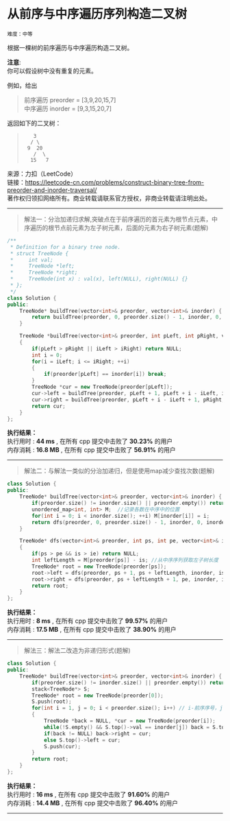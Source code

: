 # 从前序与中序遍历序列构造二叉树 #  
`难度：中等` 

根据一棵树的前序遍历与中序遍历构造二叉树。  

**注意**:  
你可以假设树中没有重复的元素。  

例如，给出  
>前序遍历 preorder = [3,9,20,15,7]  
>中序遍历 inorder = [9,3,15,20,7]  

返回如下的二叉树：  
>```  
>    3
>   / \
>  9  20
>    /  \
>   15   7
>```   

来源：力扣（LeetCode）  
链接：https://leetcode-cn.com/problems/construct-binary-tree-from-preorder-and-inorder-traversal/  
著作权归领扣网络所有。商业转载请联系官方授权，非商业转载请注明出处。  

---  
>解法一：分治加递归求解,突破点在于前序遍历的首元素为根节点元素，中序遍历的根节点前元素为左子树元素，后面的元素为右子树元素(题解)  

```C++  
/**
 * Definition for a binary tree node.
 * struct TreeNode {
 *     int val;
 *     TreeNode *left;
 *     TreeNode *right;
 *     TreeNode(int x) : val(x), left(NULL), right(NULL) {}
 * };
 */
class Solution {
public:
    TreeNode* buildTree(vector<int>& preorder, vector<int>& inorder) {
        return buildTree(preorder, 0, preorder.size() - 1, inorder, 0, inorder.size() - 1);
    }

    TreeNode *buildTree(vector<int>& preorder, int pLeft, int pRight, vector<int>& inorder, int iLeft, int iRight)
    {
        if(pLeft > pRight || iLeft > iRight) return NULL;
        int i = 0;
        for(i = iLeft; i <= iRight; ++i)
        {
            if(preorder[pLeft] == inorder[i]) break;
        }
        TreeNode *cur = new TreeNode(preorder[pLeft]);
        cur->left = buildTree(preorder, pLeft + 1, pLeft + i - iLeft, inorder, iLeft, i - 1);
        cur->right = buildTree(preorder, pLeft + i - iLeft + 1, pRight, inorder, i + 1, iRight);
        return cur;
    }
};
```  

**执行结果：**  
执行用时 : **44 ms** , 在所有 cpp 提交中击败了 **30.23%** 的用户  
内存消耗 : **16.8 MB** , 在所有 cpp 提交中击败了 **56.91%** 的用户  

---  
>解法二：与解法一类似的分治加递归，但是使用map减少查找次数(题解)  

```C++  
class Solution {
public:
    TreeNode* buildTree(vector<int>& preorder, vector<int>& inorder) {
        if(preorder.size() != inorder.size() || preorder.empty()) return NULL;
        unordered_map<int, int> M;  //记录各数在中序中的位置
        for(int i = 0; i < inorder.size(); ++i) M[inorder[i]] = i;
        return dfs(preorder, 0, preorder.size() - 1, inorder, 0, inorder.size() - 1, M);
    }

    TreeNode* dfs(vector<int>& preorder, int ps, int pe, vector<int>& inorder, int is, int ie, unordered_map<int, int>& M)
    {
        if(ps > pe && is > ie) return NULL;
        int leftLength = M[preorder[ps]] - is; //从中序序列获取左子树长度
        TreeNode* root = new TreeNode(preorder[ps]);
        root->left = dfs(preorder, ps + 1, ps + leftLength, inorder, is, is + leftLength - 1, M);
        root->right = dfs(preorder, ps + leftLength + 1, pe, inorder, is + leftLength + 1, ie, M);
        return root;
    }
};
```  

**执行结果：**  
执行用时 : **8 ms** , 在所有 cpp 提交中击败了 **99.57%** 的用户  
内存消耗 : **17.5 MB** , 在所有 cpp 提交中击败了 **38.90%** 的用户  

---  
>解法三：解法二改造为非递归形式(题解)  

```C++  
class Solution {
public:
    TreeNode* buildTree(vector<int>& preorder, vector<int>& inorder) {
        if(preorder.size() != inorder.size() || preorder.empty()) return NULL;
        stack<TreeNode*> S;
        TreeNode* root = new TreeNode(preorder[0]);
        S.push(root);
        for(int i = 1, j = 0; i < preorder.size(); i++) // i-前序序号，j-中序序号
        {
            TreeNode *back = NULL, *cur = new TreeNode(preorder[i]);
            while(!S.empty() && S.top()->val == inorder[j]) back = S.top(), S.pop(), j++;
            if(back != NULL) back->right = cur;
            else S.top()->left = cur;
            S.push(cur);
        }
        return root;
    }
};
```  

**执行结果：**  
执行用时 : **16 ms** , 在所有 cpp 提交中击败了 **91.60%** 的用户  
内存消耗 : **14.4 MB** , 在所有 cpp 提交中击败了 **96.40%** 的用户  

---  